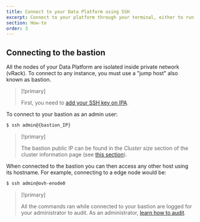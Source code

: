 ```yaml
---
title: Connect to your Data Platform using SSH
excerpt: Connect to your platform through your terminal, either to run complex data jobs or to administrate the platform.
section: How-to
order: 3
---
```


## Connecting to the bastion

All the nodes of your Data Platform are isolated inside private network (vRack).
To connect to any instance, you must use a "jump host" also known as bastion.

> [!primary]
>
> First, you need to [add your SSH key on IPA](../manage-users/guide.en-gb.md).
>

To connect to your bastion as an admin user:
```bash
$ ssh admin@{bastion_IP}
```

>[!primary]
>
> The bastion public IP can be found in the *Cluster size* section of the cluster information page (see [this section](../get-status/guide.en-gb.md)).

When connected to the bastion you can then access any other host using its
hostname. For example, connecting to a edge node would be:
```bash
$ ssh admin@ovh-enode0
```


> [!primary]
>
> All the commands ran while connected to your bastion are logged for your administrator to audit.
As an administrator, [learn how to audit](../bastion-audit/guide.en-gb.md).
>
